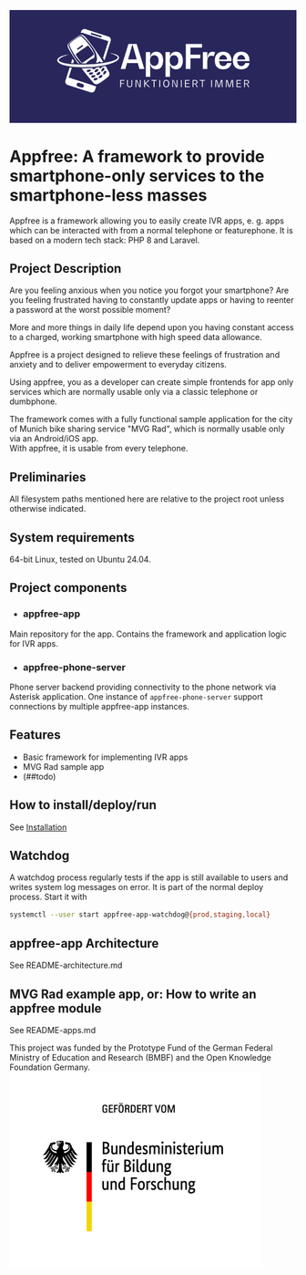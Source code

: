 ![](appfree.png)
# Appfree: A framework to provide smartphone-only services to the smartphone-less masses

Appfree is a framework allowing you to easily create IVR apps, e. g. apps which can be interacted with from a normal telephone or featurephone. It is based on a modern tech stack: PHP 8 and Laravel.

## Project Description

Are you feeling anxious when you notice you forgot your smartphone?
Are you feeling frustrated having to constantly update apps or having to reenter a password at the worst possible moment?

More and more things in daily life depend upon you having constant access to a charged, working smartphone with high speed data allowance.

Appfree is a project designed to relieve these feelings of frustration and anxiety and to deliver empowerment to everyday citizens.

Using appfree, you as a developer can create simple frontends for app only services which are normally usable only via a classic telephone or dumbphone.

The framework comes with a fully functional sample application for the city of Munich bike sharing service "MVG Rad", which is normally usable only via an Android/iOS app.  
With appfree, it is usable from every telephone.


## Preliminaries

All filesystem paths mentioned here are relative to the project root unless otherwise indicated.

## System requirements

64-bit Linux, tested on Ubuntu 24.04.

## Project components

- ### appfree-app

Main repository for the app. Contains the framework and application logic for IVR apps.

- ### appfree-phone-server

Phone server backend providing connectivity to the phone network via Asterisk application. One instance of `appfree-phone-server` support connections by multiple appfree-app instances.

## Features

  - Basic framework for implementing IVR apps
  - MVG Rad sample app
  - (##todo)

## How to install/deploy/run

See [Installation](/.README-install.md)
 

## Watchdog 

A watchdog process regularly tests if the app is still available to users and writes system log messages on error. It is part of the normal deploy process. Start it with 

```bash
systemctl --user start appfree-app-watchdog@{prod,staging,local}
```

## appfree-app Architecture

See README-architecture.md

## MVG Rad example app, or: How to write an appfree module

See README-apps.md


This project was funded by the Prototype Fund of the German Federal Ministry of Education and Research (BMBF) and the Open Knowledge Foundation Germany.
![](bmbf.jpg)

